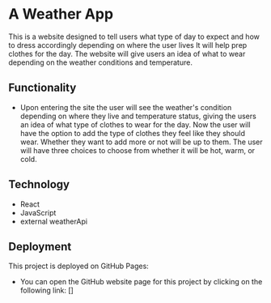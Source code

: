 # A Weather App

This is a website designed to tell users what type of day to expect and how to dress accordingly depending on where the user lives It will help prep clothes for the day. The website will give users an idea of what to wear depending on the weather conditions and temperature. 

## Functionality

- Upon entering the site the user will see the weather's condition depending on where they live and temperature status, giving the users an idea of what type of clothes to wear for the day.
Now the user will have the option to add the type of clothes they feel like they should wear. Whether they want to add more or not will be up to them. 
The user will have three choices to choose from whether it will be hot, warm, or cold. 

## Technology

- React
- JavaScript 
- external weatherApi 

## Deployment

This project is deployed on GitHub Pages:

- You can open the GitHub website page for this project by clicking on the following link:
[]